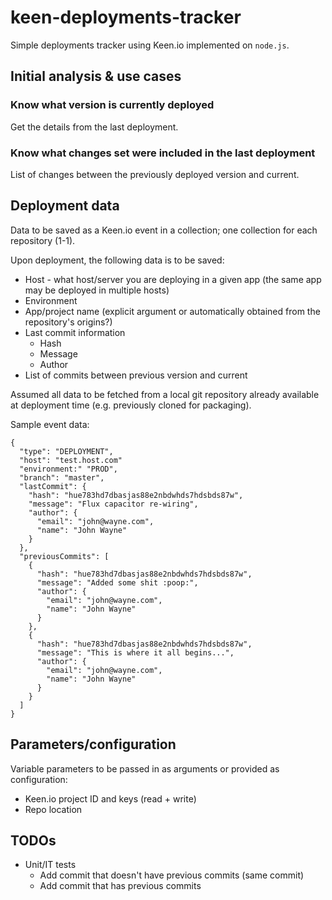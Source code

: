 # keen-deployments-tracker
Simple deployments tracker using Keen.io implemented on ```node.js```.

## Initial analysis & use cases

### Know what version is currently deployed
Get the details from the last deployment.

### Know what changes set were included in the last deployment
List of changes between the previously deployed version and current.

## Deployment data
Data to be saved as a Keen.io event in a collection; one collection for each repository (1-1).

Upon deployment, the following data is to be saved:
- Host - what host/server you are deploying in a given app (the same app may be deployed in multiple hosts)
- Environment
- App/project name (explicit argument or automatically obtained from the repository's origins?)
- Last commit information
  - Hash
  - Message
  - Author
- List of commits between previous version and current

Assumed all data to be fetched from a local git repository already available at deployment time (e.g. previously cloned for packaging).

Sample event data:

```
{
  "type": "DEPLOYMENT",
  "host": "test.host.com"
  "environment:" "PROD",
  "branch": "master",
  "lastCommit": {
    "hash": "hue783hd7dbasjas88e2nbdwhds7hdsbds87w",
    "message": "Flux capacitor re-wiring",
    "author": {
      "email": "john@wayne.com",
      "name": "John Wayne"
    }
  },
  "previousCommits": [
    {
      "hash": "hue783hd7dbasjas88e2nbdwhds7hdsbds87w",
      "message": "Added some shit :poop:",
      "author": {
        "email": "john@wayne.com",
        "name": "John Wayne"
      }
    },
    {
      "hash": "hue783hd7dbasjas88e2nbdwhds7hdsbds87w",
      "message": "This is where it all begins...",
      "author": {
        "email": "john@wayne.com",
        "name": "John Wayne"
      }
    }
  ]
}
```

## Parameters/configuration
Variable parameters to be passed in as arguments or provided as configuration:
- Keen.io project ID and keys (read + write)
- Repo location


## TODOs

- Unit/IT tests
  - Add commit that doesn't have previous commits (same commit)
  - Add commit that has previous commits